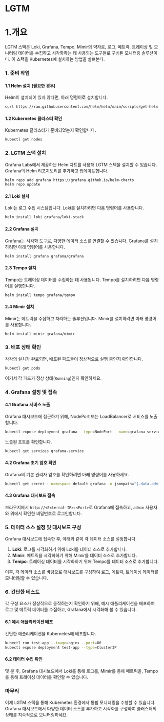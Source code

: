 
# LGTM


# 1.개요

LGTM 스택은 Loki, Grafana, Tempo, Mimir의 약자로, 로그, 메트릭, 트레이싱 및 모니터링 데이터를 수집하고 시각화하는 데 사용되는 도구들로 구성된 모니터링 솔루션이다.
이 스택을 Kubernetes에 설치하는 방법을 살펴본다.


### 1. 준비 작업

#### 1.1 Helm 설치 (필요한 경우)
Helm이 설치되어 있지 않다면, 아래 명령어로 설치합니다.

```bash
curl https://raw.githubusercontent.com/helm/helm/main/scripts/get-helm-3 | bash
```

#### 1.2 Kubernetes 클러스터 확인
Kubernetes 클러스터가 준비되었는지 확인합니다.

```bash
kubectl get nodes
```

### 2. LGTM 스택 설치

Grafana Labs에서 제공하는 Helm 차트를 사용해 LGTM 스택을 설치할 수 있습니다. Grafana의 Helm 리포지토리를 추가하고 업데이트합니다.

```bash
helm repo add grafana https://grafana.github.io/helm-charts
helm repo update
```

#### 2.1 Loki 설치
Loki는 로그 수집 시스템입니다. Loki를 설치하려면 다음 명령어를 사용합니다.

```bash
helm install loki grafana/loki-stack
```

#### 2.2 Grafana 설치
Grafana는 시각화 도구로, 다양한 데이터 소스를 연결할 수 있습니다. Grafana를 설치하려면 아래 명령어를 사용합니다.

```bash
helm install grafana grafana/grafana
```

#### 2.3 Tempo 설치
Tempo는 트레이싱 데이터를 수집하는 데 사용됩니다. Tempo를 설치하려면 다음 명령어를 실행합니다.

```bash
helm install tempo grafana/tempo
```

#### 2.4 Mimir 설치
Mimir는 메트릭을 수집하고 처리하는 솔루션입니다. Mimir를 설치하려면 아래 명령어를 사용합니다.

```bash
helm install mimir grafana/mimir
```

### 3. 배포 상태 확인

각각의 설치가 완료되면, 배포된 파드들이 정상적으로 실행 중인지 확인합니다.

```bash
kubectl get pods
```

여기서 각 파드가 정상 상태(`Running`)인지 확인하세요.

### 4. Grafana 설정 및 접속

#### 4.1 Grafana 서비스 노출
Grafana 대시보드에 접근하기 위해, NodePort 또는 LoadBalancer로 서비스를 노출합니다.

```bash
kubectl expose deployment grafana --type=NodePort --name=grafana-service
```

노출된 포트를 확인합니다.

```bash
kubectl get services grafana-service
```

#### 4.2 Grafana 초기 암호 확인
Grafana의 기본 관리자 암호를 확인하려면 아래 명령어를 사용하세요.

```bash
kubectl get secret --namespace default grafana -o jsonpath="{.data.admin-password}" | base64 --decode ; echo
```

#### 4.3 Grafana 대시보드 접속
브라우저에서 `http://<External-IP>:<Port>`로 Grafana에 접속하고, `admin` 사용자와 위에서 확인한 비밀번호로 로그인합니다.

### 5. 데이터 소스 설정 및 대시보드 구성

Grafana 대시보드에 접속한 후, 아래와 같이 각 데이터 소스를 설정합니다.

1. **Loki**: 로그를 시각화하기 위해 Loki를 데이터 소스로 추가합니다.
2. **Mimir**: 메트릭을 시각화하기 위해 Mimir를 데이터 소스로 추가합니다.
3. **Tempo**: 트레이싱 데이터를 시각화하기 위해 Tempo를 데이터 소스로 추가합니다.

이후, 각 데이터 소스를 바탕으로 대시보드를 구성하여 로그, 메트릭, 트레이싱 데이터를 모니터링할 수 있습니다.

### 6. 간단한 테스트

각 구성 요소가 정상적으로 동작하는지 확인하기 위해, 예시 애플리케이션을 배포하여 로그 및 메트릭 데이터를 수집하고, Grafana에서 시각화해 볼 수 있습니다.

#### 6.1 예시 애플리케이션 배포
간단한 애플리케이션을 Kubernetes에 배포합니다.

```bash
kubectl run test-app --image=nginx --port=80
kubectl expose deployment test-app --type=ClusterIP
```

#### 6.2 데이터 수집 확인
몇 분 후, Grafana 대시보드에서 Loki를 통해 로그를, Mimir를 통해 메트릭을, Tempo를 통해 트레이싱 데이터를 확인할 수 있습니다.

### 마무리

이제 LGTM 스택을 통해 Kubernetes 환경에서 통합 모니터링을 수행할 수 있습니다. Grafana 대시보드에서 다양한 데이터 소스를 추가하고 시각화를 구성하여 클러스터의 상태를 지속적으로 모니터링하세요.

